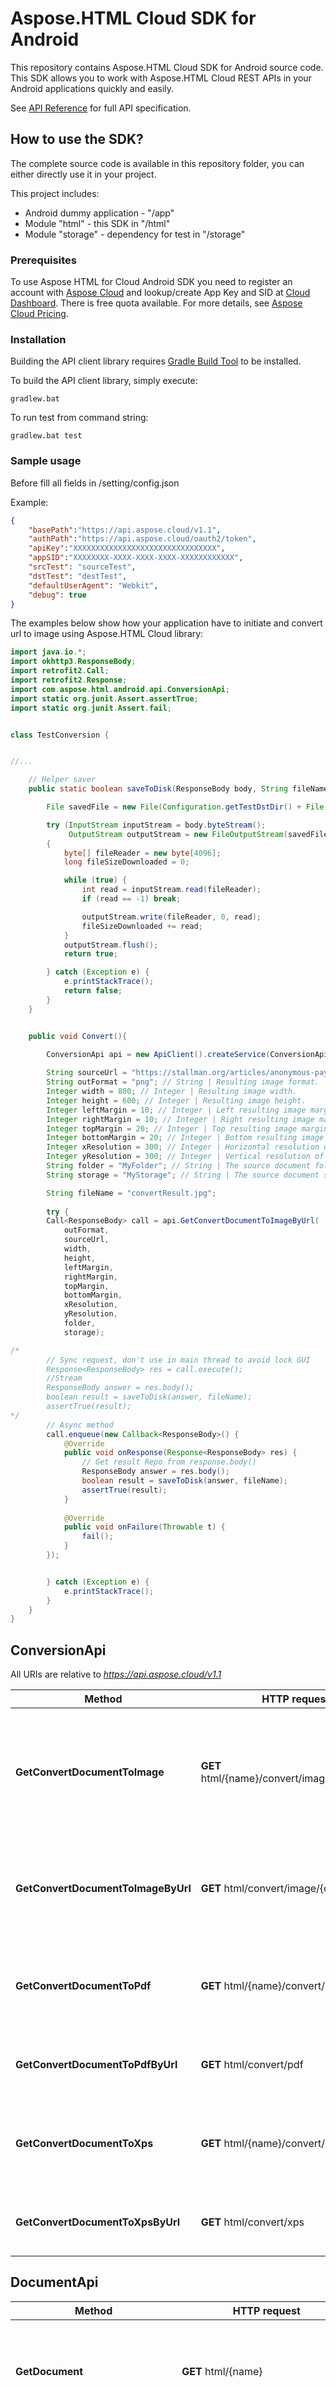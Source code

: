 # Aspose.HTML Cloud SDK for Android
This repository contains Aspose.HTML Cloud SDK for Android source code. This SDK allows you to work with Aspose.HTML Cloud REST APIs in your Android applications quickly and easily.

See [API Reference](https://apireference.aspose.cloud/html/) for full API specification.

## How to use the SDK?
The complete source code is available in this repository folder, you can either directly use it in your project.
   
This project includes:   
- Android dummy application - "/app"
- Module "html" - this SDK in "/html"
- Module "storage" - dependency for test in "/storage"

### Prerequisites

To use Aspose HTML for Cloud Android SDK you need to register an account with [Aspose Cloud](https://www.aspose.cloud/) and lookup/create App Key and SID at [Cloud Dashboard](https://dashboard.aspose.cloud/#/apps). There is free quota available. For more details, see [Aspose Cloud Pricing](https://purchase.aspose.cloud/pricing).

### Installation

Building the API client library requires [Gradle Build Tool](https://gradle.org/) to be installed.


To build the API client library, simply execute:

```shell
gradlew.bat
```

To run test from command string:
```shell
gradlew.bat test
```


### Sample usage

Before fill all fields in /setting/config.json   

Example:   
```json
{
    "basePath":"https://api.aspose.cloud/v1.1",
    "authPath":"https://api.aspose.cloud/oauth2/token",
    "apiKey":"XXXXXXXXXXXXXXXXXXXXXXXXXXXXXXXX",
    "appSID":"XXXXXXXX-XXXX-XXXX-XXXX-XXXXXXXXXXXX",
    "srcTest": "sourceTest",
    "dstTest": "destTest",
    "defaultUserAgent": "Webkit",
    "debug": true
}
```

The examples below show how your application have to initiate and convert url to image using Aspose.HTML Cloud library:
```java
import java.io.*;
import okhttp3.ResponseBody;
import retrofit2.Call;
import retrofit2.Response;
import com.aspose.html.android.api.ConversionApi;
import static org.junit.Assert.assertTrue;
import static org.junit.Assert.fail;


class TestConversion {


//...

    // Helper saver
    public static boolean saveToDisk(ResponseBody body, String fileName) {

        File savedFile = new File(Configuration.getTestDstDir() + File.separator + fileName);

        try (InputStream inputStream = body.byteStream();
             OutputStream outputStream = new FileOutputStream(savedFile))
        {
            byte[] fileReader = new byte[4096];
            long fileSizeDownloaded = 0;

            while (true) {
                int read = inputStream.read(fileReader);
                if (read == -1) break;

                outputStream.write(fileReader, 0, read);
                fileSizeDownloaded += read;
            }
            outputStream.flush();
            return true;

        } catch (Exception e) {
            e.printStackTrace();
            return false;
        }
    }


    public void Convert(){

        ConversionApi api = new ApiClient().createService(ConversionApi.class);
    
        String sourceUrl = "https://stallman.org/articles/anonymous-payments-thru-phones.html";
        String outFormat = "png"; // String | Resulting image format.
        Integer width = 800; // Integer | Resulting image width. 
        Integer height = 600; // Integer | Resulting image height. 
        Integer leftMargin = 10; // Integer | Left resulting image margin.
        Integer rightMargin = 10; // Integer | Right resulting image margin.
        Integer topMargin = 20; // Integer | Top resulting image margin.
        Integer bottomMargin = 20; // Integer | Bottom resulting image margin.
        Integer xResolution = 300; // Integer | Horizontal resolution of resulting image.
        Integer yResolution = 300; // Integer | Vertical resolution of resulting image.
        String folder = "MyFolder"; // String | The source document folder.
        String storage = "MyStorage"; // String | The source document storage.

        String fileName = "convertResult.jpg";
        
        try {
        Call<ResponseBody> call = api.GetConvertDocumentToImageByUrl(
            outFormat,
            sourceUrl,
            width,
            height,
            leftMargin,
            rightMargin,
            topMargin,
            bottomMargin,
            xResolution,
            yResolution,
            folder,
            storage);

/*
        // Sync request, don't use in main thread to avoid lock GUI
        Response<ResponseBody> res = call.execute();
        //Stream
        ResponseBody answer = res.body();
        boolean result = saveToDisk(answer, fileName);
        assertTrue(result);
*/
        // Async method
        call.enqueue(new Callback<ResponseBody>() {
            @Override
            public void onResponse(Response<ResponseBody> res) {
                // Get result Repo from response.body()
                ResponseBody answer = res.body();        
                boolean result = saveToDisk(answer, fileName);
                assertTrue(result);
            }
         
            @Override
            public void onFailure(Throwable t) {
                fail();         
            }
        });


        } catch (Exception e) {
            e.printStackTrace();
        }
    }
}
```

## ConversionApi

All URIs are relative to *https://api.aspose.cloud/v1.1*

Method | HTTP request | Description
------------- | ------------- | -------------
**GetConvertDocumentToImage** | **GET** html/{name}/convert/image/{outFormat} | Convert the HTML document from the storage by its name to the specified image format.
**GetConvertDocumentToImageByUrl** | **GET** html/convert/image/{outFormat} | Convert the HTML page from the web by its URL to the specified image format.
**GetConvertDocumentToPdf** | **GET** html/{name}/convert/pdf | Convert the HTML document from the storage by its name to PDF.
**GetConvertDocumentToPdfByUrl** | **GET** html/convert/pdf | Convert the HTML page from the web by its URL to PDF.
**GetConvertDocumentToXps** | **GET** html/{name}/convert/xps | Convert the HTML document from the storage by its name to XPS.
**GetConvertDocumentToXpsByUrl** | **GET** html/convert/xps | Convert the HTML page from the web by its URL to XPS.

## DocumentApi

Method | HTTP request | Description
------------- | ------------- | -------------
**GetDocument** | **GET** html/{name} | Return the HTML document by the name from default or specified storage.
**GetDocumentFragmentByXPath** | **GET** html/{name}/fragments/{outFormat} | Return list of HTML fragments matching the specified XPath query. 
**GetDocumentImages** | **GET** html/{name}/images/all | Return all HTML document images packaged as a ZIP archive.

## OcrApi

Method | HTTP request | Description
------------- | ------------- | -------------
**GetRecognizeAndImportToHtml** | **GET** html/{name}/ocr/import | Recognize text from the image file in the storage and import it to HTML format.
**GetRecognizeAndTranslateToHtml** | **GET** html/{name}/ocr/translate/{srcLang}/{resLang} | Recognize text from the image file in the storage, import it to HTML format and translate to specified language.

## TranslationApi

Method | HTTP request | Description
------------- | ------------- | -------------
**GetTranslateDocument** | **GET** html/{name}/translate/{srcLang}/{resLang} | Translate the HTML document specified by the name from default or specified storage. 
**GetTranslateDocumentByUrl** | **GET** html/translate/{srcLang}/{resLang} | Translate the HTML document from Web specified by its URL.

## SummarizationApi


Method | HTTP request | Description
------------- | ------------- | -------------
**GetDetectHtmlKeywords** | **GET** html/{name}/summ/keywords | Get the HTML document keywords using the keyword detection service.
**GetDetectHtmlKeywordsByUrl** | **GET** html/summ/keywords | Get the keywords from HTML document from Web specified by its URL using the keyword detection service



[Tests](./html/src/test/java/com/aspose/html/android/) contain various examples of using the Aspose.HTML SDK for Android.

[Docs](./docs/) Full javadoc for Aspose.HTML Api SDK


Aspose HTML includes Aspose.Storage.Cloud to manipulate files on a remote server. This is used in tests for download test files to the server.

[Tests](./storage/src/test/java/com/aspose/storage/android/) contain various examples of using the Aspose.Storage SDK.

[Docs](./docs/)  Full javadoc for Aspose.Storage Api SDK


## Dependencies
[See build.gradle](./build.gradle)


## Contact Us
Your feedback is very important to us. Please feel free to contact us using our [Support Forums](https://forum.aspose.cloud/html).
